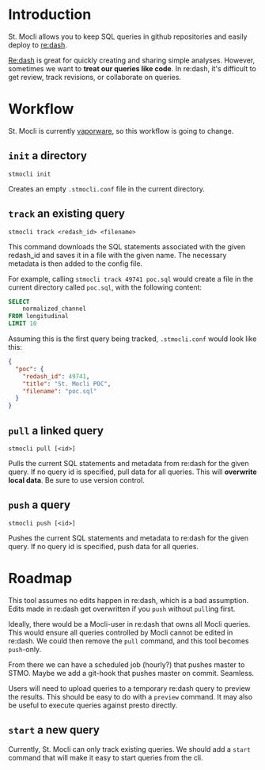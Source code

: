 # Introduction

St. Mocli allows you to keep SQL queries in github repositories
and easily deploy to
[re:dash](https://redash.io/).

[Re:dash](https://redash.io/)
is great for quickly creating and sharing simple analyses.
However, sometimes we want to **treat our queries like code**.
In re:dash, it's difficult to get review, track revisions, or collaborate on queries.

# Workflow

St. Mocli is currently [vaporware](https://en.wikipedia.org/wiki/Vaporware),
so this workflow is going to change.

## `init` a directory

`stmocli init`

Creates an empty `.stmocli.conf` file in the current directory.

## `track` an existing query

`stmocli track <redash_id> <filename>`

This command downloads the SQL statements associated with the given redash_id
and saves it in a file with the given name.
The necessary metadata is then added to the config file.

For example, calling
`stmocli track 49741 poc.sql`
would create a file in the current directory called `poc.sql`,
with the following content:

```sql
SELECT
    normalized_channel
FROM longitudinal
LIMIT 10
```

Assuming this is the first query being tracked, `.stmocli.conf` would look like this:

```json
{
  "poc": {
    "redash_id": 49741,
    "title": "St. Mocli POC",
    "filename": "poc.sql"
  }
}
```

## `pull` a linked query

`stmocli pull [<id>]`

Pulls the current SQL statements and metadata from re:dash for the given query.
If no query id is specified, pull data for all queries.
This will **overwrite local data**.
Be sure to use version control.

## `push` a query

`stmocli push [<id>]`

Pushes the current SQL statements and metadata to re:dash for the given query.
If no query id is specified, push data for all queries.

# Roadmap

This tool assumes no edits happen in re:dash, which is a bad assumption.
Edits made in re:dash get overwritten if you `push` without `pull`ing first.

Ideally, there would be a Mocli-user in re:dash that owns all Mocli queries.
This would ensure all queries controlled by Mocli cannot be edited in re:dash.
We could then remove the `pull` command, and this tool becomes `push`-only.

From there we can have a scheduled job (hourly?) that pushes master to STMO.
Maybe we add a git-hook that pushes master on commit. Seamless.

Users will need to upload queries to a temporary re:dash query to preview the results.
This should be easy to do with a `preview` command.
It may also be useful to execute queries against presto directly.

## `start` a new query

Currently, St. Mocli can only track existing queries.
We should add a `start` command that will make it easy to start queries from the cli.



